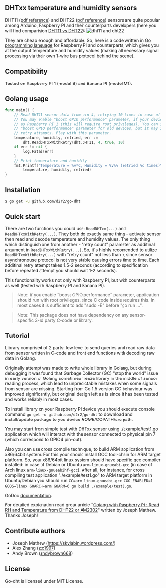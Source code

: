 ## DHTxx temperature and humidity sensors

DHT11 ([pdf reference](https://raw.github.com/d2r2/go-dht/master/docs/DHT11-2.pdf)) and DHT22 ([pdf reference](https://raw.github.com/d2r2/go-dht/master/docs/DHT22.pdf)) sensors are quite popular among Arduino, Raspberry PI and their counterparts developers (here you will find comparision [DHT11 vs DHT22](https://raw.github.com/d2r2/go-dht/master/docs/dht.pdf)):
![dht11 and dht22](https://raw.github.com/d2r2/go-dht/master/docs/dht11_dht22.jpg)

They are cheap enough and affordable. So, here is a code written in [Go programming language](https://golang.org/) for Raspberry PI and counterparts, which gives you at the output temperature and humidity values (making all necessary signal processing via their own 1-wire bus protocol behind the scene).

## Compatibility

Tested on Raspberry PI 1 (model B) and Banana PI (model M1).

## Golang usage

```go
func main() {
	// Read DHT11 sensor data from pin 4, retrying 10 times in case of failure.
	// You may enable "boost GPIO performance" parameter, if your device is old
	// as Raspberry PI 1 (this will require root privileges). You can switch off
	// "boost GPIO performance" parameter for old devices, but it may increase
	// retry attempts. Play with this parameter.
	temperature, humidity, retried, err :=
		dht.ReadDHTxxWithRetry(dht.DHT11, 4, true, 10)
	if err != nil {
		log.Fatal(err)
	}
	// Print temperature and humidity
	fmt.Printf("Temperature = %v*C, Humidity = %v%% (retried %d times)\n",
		temperature, humidity, retried)
}
```

## Installation

```bash
$ go get -u github.com/d2r2/go-dht
```

## Quick start

There are two functions you could use: ```ReadDHTxx(...)``` and ```ReadDHTxxWithRetry(...)```.
They both do exactly same thing - activate sensor then read and decode temperature and humidity values.
The only thing which distinguish one from another - "retry count" parameter as additinal argument in ```ReadDHTxxWithRetry(...)```.
So, it's highly recomended to utilize ```ReadDHTxxWithRetry(...)``` with "retry count" not less than 7, since sensor asynchronouse protocol is not very stable causing errors time to time. Each additinal retry attempt takes 1.5-2 seconds (according to specification before repeated attempt you should wait 1-2 seconds).

This functionality works not only with Raspberry PI, but with counterparts as well (tested with Raspberry PI and Banana PI).

> Note: If you enable "boost GPIO performance" parameter, application should run with root privileges, since C code inside requires this. In most cases it is sufficient to add "sudo -E" before "go run ...".

> Note: This package does not have dependency on any sensor-specific 3-rd party C-code or library.

## Tutorial

Library comprised of 2 parts: low level to send queries and read raw data from sensor written in C-code and front end functions with decoding raw data in Golang.

Originally attempt was made to write whole library in Golang, but during debugging it was found that Garbage Collector (GC) "stop the world" issue in early version of Golang sometimes freeze library in the middle of sensor reading process, which lead to unpredictable mistakes when some signals from sensor are missing.  Starting from Go 1.5 version GC behaviour was improved significantly, but original design left as is since it has been tested and works reliably in most cases.

To install library on your Raspberry PI device you should execute console command `go get -u github.com/d2r2/go-dht` to download and install/update package to you device $HOME/$GOPATH/src path.

You may start from simple test with DHTxx sensor using ./example/test1.go application which will interact with the sensor connected to physical pin 7 (which correspond to GPIO4 pin-out).

Also you can use cross compile technique, to build ARM application from x86/64bit system. For this your should install GCC tool-chain for ARM target platform. So, your x86/64bit linux system should have specific gcc compiler installed: in case of Debian or Ubuntu `arm-linux-gnueabi-gcc` (in case of Arch linux `arm-linux-gnueabihf-gcc`).
After all, for instance, for cross compiling test application "./example/test1.go" to ARM target platform in Ubuntu/Debian you should run `CC=arm-linux-gnueabi-gcc CGO_ENABLED=1 GOOS=linux GOARCH=arm GOARM=6 go build ./example/test1.go`.

GoDoc [documentation](http://godoc.org/github.com/d2r2/go-dht).

For detailed explanation read great article "[Golang with Raspberry Pi : Read RH and Temperature from DHT22 or AM2302](https://skylabin.wordpress.com/2015/09/18/golang-with-raspberry-pi-read-rh-and-temperature-from-dht22-or-am2302)" written by Joseph Mathew. Thanks Joseph!

## Contribute authors

* Joseph Mathew (https://skylabin.wordpress.com/)
* Alex Zhang ([ztc1997](https://github.com/ztc1997))
* Andy Brown ([andybrown668](https://github.com/andybrown668))

## License

Go-dht is licensed under MIT License.

